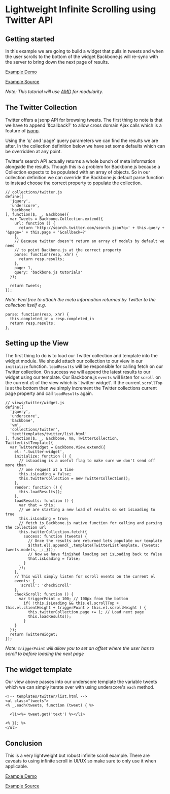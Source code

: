 # Lightweight Infinite Scrolling using Twitter API


## Getting started

In this example we are going to build a widget that pulls in tweets and when the user scrolls to the bottom of the widget Backbone.js will re-sync with the server to bring down the next page of results.

[Example Demo](http://backbonetutorials.com/examples/infinite-scroll/)

[Example Source](https://github.com/thomasdavis/backbonetutorials/tree/gh-pages/examples/infinite-scroll)

_Note: This tutorial will use [AMD](http://backbonetutorials.com/organizing-backbone-using-modules) for modularity._

## The Twitter Collection

Twitter offers a jsonp API for browsing tweets.  The first thing to note is that we have to append '&callback?' to allow cross domain Ajax calls which is a feature of [jsonp](http://en.wikipedia.org/wiki/JSONP).

Using the 'q' and 'page' query parameters we can find the results we are after.  In the collection definition below we have set some defaults which can be overridden at any point.

Twitter's search API actually returns a whole bunch of meta information alongside the results.  Though this is a problem for Backbone.js because a Collection expects to be populated with an array of objects. So in our collection definition we can override the Backbone.js default parse function to instead choose the correct property to populate the collection.  

```
// collections/twitter.js
define([
  'jquery',
  'underscore',
  'backbone'
], function($, _, Backbone){
  var Tweets = Backbone.Collection.extend({
    url: function () {
      return 'http://search.twitter.com/search.json?q=' + this.query + '&page=' + this.page + '&callback=?'
    },
    // Because twitter doesn't return an array of models by default we need
    // to point Backbone.js at the correct property
    parse: function(resp, xhr) {
      return resp.results;
    },
    page: 1,
    query: 'backbone.js tutorials'
  });

  return Tweets;
});
```
    
_Note: Feel free to attach the meta information returned by Twitter to the collection itself e.g._

```
parse: function(resp, xhr) {
  this.completed_in = resp.completed_in
  return resp.results;
},
```

## Setting up the View

The first thing to do is to load our Twitter collection and template into the widget module. We should attach our collection to our view in our `initialize` function. `loadResults` will be responsible for calling fetch on our Twitter collection. On success we will append the latest results to our widget using our template. Our Backbone.js `events` will listen for `scroll` on the current `el` of the view which is '.twitter-widget'. If the current `scrollTop` is at the bottom then we simply increment the Twitter collections current page property and call `loadResults` again.
  
```
// views/twitter/widget.js
define([
  'jquery',
  'underscore',
  'backbone',
  'vm',
  'collections/twitter',
  'text!templates/twitter/list.html'
], function($, _, Backbone, Vm, TwitterCollection, TwitterListTemplate){
  var TwitterWidget = Backbone.View.extend({
    el: '.twitter-widget',
    initialize: function () {
      // isLoading is a useful flag to make sure we don't send off more than
      // one request at a time
      this.isLoading = false;
      this.twitterCollection = new TwitterCollection();
    },
    render: function () {
      this.loadResults();
    },
    loadResults: function () {
      var that = this;
      // we are starting a new load of results so set isLoading to true
      this.isLoading = true;
      // fetch is Backbone.js native function for calling and parsing the collection url
      this.twitterCollection.fetch({ 
        success: function (tweets) {
          // Once the results are returned lets populate our template
          $(that.el).append(_.template(TwitterListTemplate, {tweets: tweets.models, _:_}));
          // Now we have finished loading set isLoading back to false
          that.isLoading = false;
        }
      });      
    },
    // This will simply listen for scroll events on the current el
    events: {
      'scroll': 'checkScroll'
    },
    checkScroll: function () {
      var triggerPoint = 100; // 100px from the bottom
        if( !this.isLoading && this.el.scrollTop + this.el.clientHeight + triggerPoint > this.el.scrollHeight ) {
          this.twitterCollection.page += 1; // Load next page
          this.loadResults();
        }
    }
  });
  return TwitterWidget;
});
```

_Note: `triggerPoint` will allow you to set an offset where the user has to scroll to before loading the next page_

## The widget template

Our view above passes into our underscore template the variable tweets which we can simply iterate over with using underscore's `each` method.

```
<!-- templates/twitter/list.html -->
<ul class="tweets">
<% _.each(tweets, function (tweet) { %>

  <li><%= tweet.get('text') %></li> 

<% }); %>
</ul>
```

## Conclusion

This is a very lightweight but robust infinite scroll example. There are caveats to using infinite scroll in UI/UX so make sure to only use it when applicable.

[Example Demo](http://backbonetutorials.com/examples/infinite-scroll/)

[Example Source](https://github.com/thomasdavis/backbonetutorials/tree/gh-pages/examples/infinite-scroll)
